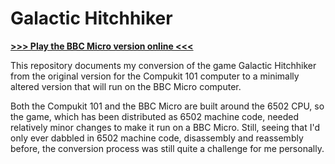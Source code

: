 # Galactic Hitchhiker

[**>>> Play the BBC Micro version online <<<**](http://bbcmicro.co.uk//jsbeeb/play.php?autoboot&disc=http://bbcmicro.co.uk//gameimg/discs/1411/gh.ssd&noseek)

This repository documents my conversion of the game Galactic Hitchhiker from the original version for the Compukit 101 computer to a minimally altered version that will run on the BBC Micro computer. 

Both the Compukit 101 and the BBC Micro are built around the 6502 CPU, so the game, which has been distributed as 6502 machine code, needed relatively minor changes to make it run on a BBC Micro. Still, seeing that I'd only ever dabbled in 6502 machine code, disassembly and reassembly before, the conversion process was still quite a challenge for me personally.

